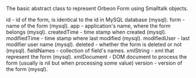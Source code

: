 The basic abstract class to represent Orbeon Form using Smalltalk objects.

id 						- id of the form, is identical to the id in MySQL database (mysql).
form 					- name of the form (mysql).
app						- application's name, where the form belongs (mysql).
createdTime 		- time stamp when created (mysql).
modifiedTime 		- time stamp where last modified (mysql).
modifiedUser 		- last modifier user name (mysql).
deleted				- whether the form is deleted or not (mysql).
fieldNames 			- collection of field's names.
xmlString 			- xml that represent the form (mysql).
xmlDocument 		- DOM document to process the form (usually is nil but when processing some value)
version				- version of the form (mysql).
